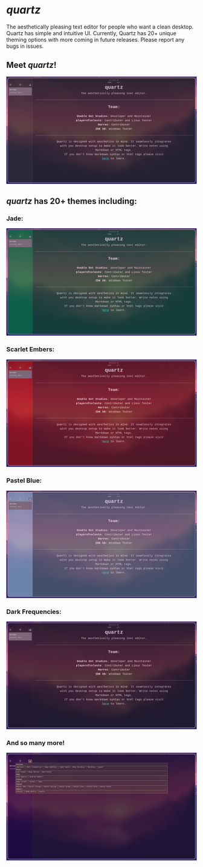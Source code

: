 # _quartz_

The aesthetically pleasing text editor for people who want a clean desktop.
Quartz has simple and intuitive UI.
Currently, Quartz has 20+ unique theming options with more coming in future releases.
Please report any bugs in issues.

## Meet _quartz_!

![](./Pictures/Classic.png)

## _quartz_ has 20+ themes including:

### Jade:

![](./Pictures/Jade.png)

### Scarlet Embers:

![](<./Pictures/Scarlet Embers.png>)

### Pastel Blue:

![](<./Pictures/Pastel Blue.png>)

### Dark Frequencies:

![](<./Pictures/Dark Frequencies.png>)

### And so many more!

![](./Pictures/Themes.png)
